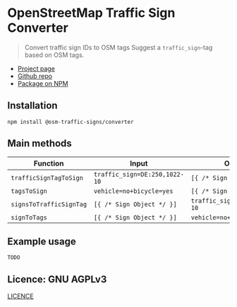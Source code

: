 # OpenStreetMap Traffic Sign Converter

> Convert traffic sign IDs to OSM tags
> Suggest a `traffic_sign`-tag based on OSM tags.

- [Project page](https://www.osm-verkehrswende.org/traffic-signs/)
- [Github repo](https://github.com/osmberlin/osm-traffic-sign-tool/tree/main/packages/traffic-sign-converter)
- [Package on NPM](https://www.npmjs.com/package/@osm-traffic-signs/converter)

## Installation

```
npm install @osm-traffic-signs/converter
```

## Main methods

| Function                | Input                         | Output                        |
| ----------------------- | ----------------------------- | ----------------------------- |
| `trafficSignTagToSign`  | `traffic_sign=DE:250,1022-10` | `[{ /* Sign Object */ }]`     |
| `tagsToSign`            | `vehicle=no+bicycle=yes`      | `[{ /* Sign Object */ }]`     |
| `signsToTrafficSignTag` | `[{ /* Sign Object */ }]`     | `traffic_sign=DE:250,1022-10` |
| `signToTags`            | `[{ /* Sign Object */ }]`     | `vehicle=no+bicycle=yes`      |

## Example usage

`TODO`

## Licence: GNU AGPLv3

[LICENCE](https://github.com/osmberlin/osm-traffic-sign-tool/blob/main/LICENSE)
